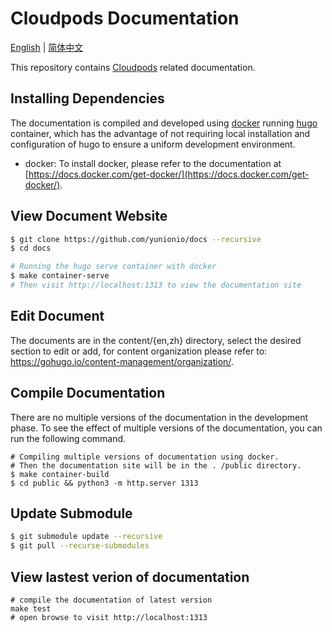 # Cloudpods Documentation

[English](./README.md) | [简体中文](./README_CN.md)

This repository contains [Cloudpods](https://github.com/yunionio/cloudpods) related documentation.

## Installing Dependencies

The documentation is compiled and developed using [docker](https://docs.docker.com/get-started/overview/) running [hugo](https://gohugo.io/) container, which has the advantage of not requiring local installation and configuration of hugo to ensure a uniform development environment.

- docker: To install docker, please refer to the documentation at [https://docs.docker.com/get-docker/](https://docs.docker.com/get-docker/).

## View Document Website

```bash
$ git clone https://github.com/yunionio/docs --recursive
$ cd docs

# Running the hugo serve container with docker
$ make container-serve
# Then visit http://localhost:1313 to view the documentation site
```

## Edit Document

The documents are in the content/{en,zh} directory, select the desired section to edit or add, for content organization please refer to: https://gohugo.io/content-management/organization/.

## Compile Documentation

There are no multiple versions of the documentation in the development phase. To see the effect of multiple versions of the documentation, you can run the following command.

```
# Compiling multiple versions of documentation using docker.
# Then the documentation site will be in the . /public directory.
$ make container-build
$ cd public && python3 -m http.server 1313
```

## Update Submodule

```bash
$ git submodule update --recursive
$ git pull --recurse-submodules
```

## View lastest verion of documentation

```
# compile the documentation of latest version
make test
# open browse to visit http://localhost:1313
```
